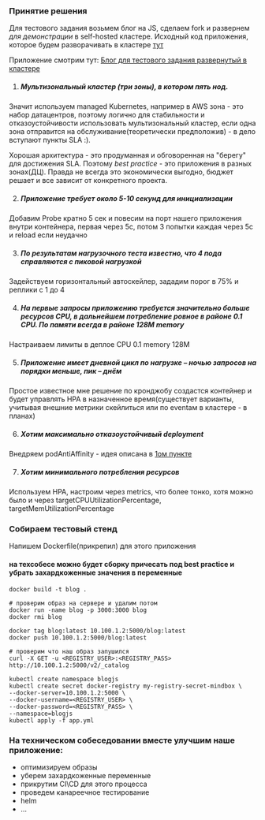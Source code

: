 ### Принятие решения
Для тестового задания возьмем блог на JS, cделаем fork и развернем *для демонстрации* в self-hosted кластере.
Исходный код приложения, которое будем разворачивать в кластере
[тут](https://github.com/4volodin/startbootstrap-clean-blog)

Приложение смотрим тут: [Блог для тестового задания развернутый в кластере](https://mindbox.truedev.ru)

1. ##### Mультизональный кластер (три зоны), в котором пять нод.

Значит используем managed Kubernetes, например в AWS
зона - это набор датацентров, поэтому логично для стабильности и отказоустойчивости использовать мультизональный кластер, если одна зона отправится на обслуживание(теоретически предположив) - в дело вступают пункты SLA :). 

Хорошая архитектура - это продуманная и обговоренная на "берегу" для достижения SLA. 
Поэтому *best practice* - это приложения в разных зонах(ДЦ). Правда не всегда это экономически выгодно, бюджет решает и все зависит от конкретного проекта.

2. ##### Приложение требует около 5-10 секунд для инициализации

Добавим Probe кратно 5 сек и повесим на порт нашего приложения внутри контейнера, первая через 5с, потом 3 попытки каждая через 5c и reload если неудачно


3. ##### По результатам нагрузочного теста известно, что 4 пода справляются с пиковой нагрузкой

Задействуем горизонтальный автоскейлер, зададим порог в 75% и реплики с 1 до 4

4. ##### На первые запросы приложению требуется значительно больше ресурсов CPU, в дальнейшем потребление ровное в районе 0.1 CPU. По памяти всегда в районе 128M memory

Настраиваем лимиты в деплое CPU 0.1 memory 128M

5. ##### Приложение имеет дневной цикл по нагрузке – ночью запросов на порядки меньше, пик – днём

Простое известное мне решение по кронджобу создастся контейнер и будет управлять HPA в назначенное время(существует варианты, учитывая внешние метрики скейлиться или по eventам в кластере - в планах)

6. ##### Хотим максимально отказоустойчивый deployment

Внедряем podAntiAffinity - идея описана в [1ом пункте](#mультизональный-кластер-три-зоны-в-котором-пять-нод) 

7. ##### Хотим минимального потребления ресурсов
Используем HPA, настроим через metrics, что более тонко, хотя можно было и через targetCPUUtilizationPercentage, targetMemUtilizationPercentage

### Cобираем тестовый стенд
Напишем Dockerfile(прикрепил) для этого приложения

#### на техсобесе можно будет сборку причесать под best practice и убрать захардкоженные значения в переменные
```
docker build -t blog .

# проверим образ на сервере и удалим потом
docker run -name blog -p 3000:3000 blog
docker rmi blog

docker tag blog:latest 10.100.1.2:5000/blog:latest
docker push 10.100.1.2:5000/blog:latest

# проверим что наш образ запушился
curl -X GET -u <REGISTRY_USER>:<REGISTRY_PASS> http://10.100.1.2:5000/v2/_catalog
```

```
kubectl create namespace blogjs
kubectl create secret docker-registry my-registry-secret-mindbox \
--docker-server=10.100.1.2:5000 \
--docker-username=<REGISTRY_USER> \
--docker-password=<REGISTRY_PASS> \
--namespace=blogjs
kubectl apply -f app.yml
```

### На техническом собеседовании вместе улучшим наше приложение:
- оптимизируем образы
- уберем захардкоженные переменные
- прикрутим CI\CD для этого процесса
- проведем канареечное тестирование
- helm 
- ...
